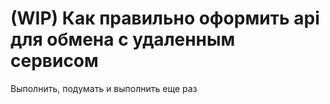 # (WIP) Как правильно оформить api для обмена с удаленным сервисом

Выполнить, подумать и выполнить еще раз
